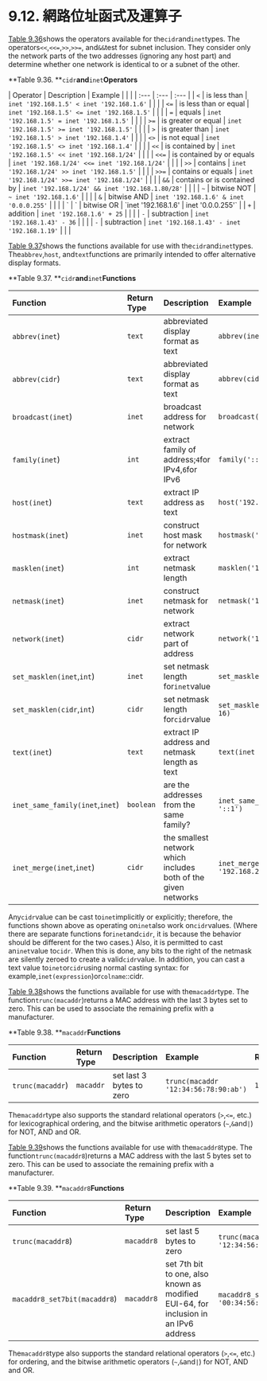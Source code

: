 # 9.12. 網路位址函式及運算子

[Table 9.36](https://www.postgresql.org/docs/10/static/functions-net.html#cidr-inet-operators-table)shows the operators available for the`cidr`and`inet`types. The operators`<<`,`<<=`,`>>`,`>>=`, and`&&`test for subnet inclusion. They consider only the network parts of the two addresses \(ignoring any host part\) and determine whether one network is identical to or a subnet of the other.

**Table 9.36. **`cidr`**and**`inet`**Operators**

| Operator | Description | Example |  |  |
| :--- | :--- | :--- |
| `<` | is less than | `inet '192.168.1.5' < inet '192.168.1.6'` |  |  |
| `<=` | is less than or equal | `inet '192.168.1.5' <= inet '192.168.1.5'` |  |  |
| `=` | equals | `inet '192.168.1.5' = inet '192.168.1.5'` |  |  |
| `>=` | is greater or equal | `inet '192.168.1.5' >= inet '192.168.1.5'` |  |  |
| `>` | is greater than | `inet '192.168.1.5' > inet '192.168.1.4'` |  |  |
| `<>` | is not equal | `inet '192.168.1.5' <> inet '192.168.1.4'` |  |  |
| `<<` | is contained by | `inet '192.168.1.5' << inet '192.168.1/24'` |  |  |
| `<<=` | is contained by or equals | `inet '192.168.1/24' <<= inet '192.168.1/24'` |  |  |
| `>>` | contains | `inet '192.168.1/24' >> inet '192.168.1.5'` |  |  |
| `>>=` | contains or equals | `inet '192.168.1/24' >>= inet '192.168.1/24'` |  |  |
| `&&` | contains or is contained by | `inet '192.168.1/24' && inet '192.168.1.80/28'` |  |  |
| `~` | bitwise NOT | `~ inet '192.168.1.6'` |  |  |
| `&` | bitwise AND | `inet '192.168.1.6' & inet '0.0.0.255'` |  |  |
| \` | \` | bitwise OR | \`inet '192.168.1.6' | inet '0.0.0.255'\` |
| `+` | addition | `inet '192.168.1.6' + 25` |  |  |
| `-` | subtraction | `inet '192.168.1.43' - 36` |  |  |
| `-` | subtraction | `inet '192.168.1.43' - inet '192.168.1.19'` |  |  |

[Table 9.37](https://www.postgresql.org/docs/10/static/functions-net.html#cidr-inet-functions-table)shows the functions available for use with the`cidr`and`inet`types. The`abbrev`,`host`, and`text`functions are primarily intended to offer alternative display formats.

**Table 9.37. **`cidr`**and**`inet`**Functions**

| Function | Return Type | Description | Example | Result |
| :--- | :--- | :--- | :--- | :--- |
| `abbrev(inet`\) | `text` | abbreviated display format as text | `abbrev(inet '10.1.0.0/16')` | `10.1.0.0/16` |
| `abbrev(cidr`\) | `text` | abbreviated display format as text | `abbrev(cidr '10.1.0.0/16')` | `10.1/16` |
| `broadcast(inet`\) | `inet` | broadcast address for network | `broadcast('192.168.1.5/24')` | `192.168.1.255/24` |
| `family(inet`\) | `int` | extract family of address;`4`for IPv4,`6`for IPv6 | `family('::1')` | `6` |
| `host(inet`\) | `text` | extract IP address as text | `host('192.168.1.5/24')` | `192.168.1.5` |
| `hostmask(inet`\) | `inet` | construct host mask for network | `hostmask('192.168.23.20/30')` | `0.0.0.3` |
| `masklen(inet`\) | `int` | extract netmask length | `masklen('192.168.1.5/24')` | `24` |
| `netmask(inet`\) | `inet` | construct netmask for network | `netmask('192.168.1.5/24')` | `255.255.255.0` |
| `network(inet`\) | `cidr` | extract network part of address | `network('192.168.1.5/24')` | `192.168.1.0/24` |
| `set_masklen(inet`,`int`\) | `inet` | set netmask length for`inet`value | `set_masklen('192.168.1.5/24', 16)` | `192.168.1.5/16` |
| `set_masklen(cidr`,`int`\) | `cidr` | set netmask length for`cidr`value | `set_masklen('192.168.1.0/24'::cidr, 16)` | `192.168.0.0/16` |
| `text(inet`\) | `text` | extract IP address and netmask length as text | `text(inet '192.168.1.5')` | `192.168.1.5/32` |
| `inet_same_family(inet`,`inet`\) | `boolean` | are the addresses from the same family? | `inet_same_family('192.168.1.5/24', '::1')` | `false` |
| `inet_merge(inet`,`inet`\) | `cidr` | the smallest network which includes both of the given networks | `inet_merge('192.168.1.5/24', '192.168.2.5/24')` | `192.168.0.0/22` |

Any`cidr`value can be cast to`inet`implicitly or explicitly; therefore, the functions shown above as operating on`inet`also work on`cidr`values. \(Where there are separate functions for`inet`and`cidr`, it is because the behavior should be different for the two cases.\) Also, it is permitted to cast an`inet`value to`cidr`. When this is done, any bits to the right of the netmask are silently zeroed to create a valid`cidr`value. In addition, you can cast a text value to`inet`or`cidr`using normal casting syntax: for example,`inet(expression`\)or`colname`::cidr.

[Table 9.38](https://www.postgresql.org/docs/10/static/functions-net.html#macaddr-functions-table)shows the functions available for use with the`macaddr`type. The function`trunc(macaddr`\)returns a MAC address with the last 3 bytes set to zero. This can be used to associate the remaining prefix with a manufacturer.

**Table 9.38. **`macaddr`**Functions**

| Function | Return Type | Description | Example | Result |
| :--- | :--- | :--- | :--- | :--- |
| `trunc(macaddr`\) | `macaddr` | set last 3 bytes to zero | `trunc(macaddr '12:34:56:78:90:ab')` | `12:34:56:00:00:00` |

The`macaddr`type also supports the standard relational operators \(`>`,`<=`, etc.\) for lexicographical ordering, and the bitwise arithmetic operators \(`~`,`&`and`|`\) for NOT, AND and OR.

[Table 9.39](https://www.postgresql.org/docs/10/static/functions-net.html#macaddr8-functions-table)shows the functions available for use with the`macaddr8`type. The function`trunc(macaddr8`\)returns a MAC address with the last 5 bytes set to zero. This can be used to associate the remaining prefix with a manufacturer.

**Table 9.39. **`macaddr8`**Functions**

| Function | Return Type | Description | Example | Result |
| :--- | :--- | :--- | :--- | :--- |
| `trunc(macaddr8`\) | `macaddr8` | set last 5 bytes to zero | `trunc(macaddr8 '12:34:56:78:90:ab:cd:ef')` | `12:34:56:00:00:00:00:00` |
| `macaddr8_set7bit(macaddr8`\) | `macaddr8` | set 7th bit to one, also known as modified EUI-64, for inclusion in an IPv6 address | `macaddr8_set7bit(macaddr8 '00:34:56:ab:cd:ef')` | `02:34:56:ff:fe:ab:cd:ef` |

The`macaddr8`type also supports the standard relational operators \(`>`,`<=`, etc.\) for ordering, and the bitwise arithmetic operators \(`~`,`&`and`|`\) for NOT, AND and OR.

